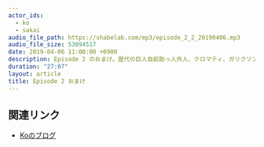 ```yaml
---
actor_ids:
  - ko
  - sakai
audio_file_path: https://shabelab.com/mp3/episode_2_2_20190406.mp3
audio_file_size: 53094517
date: 2019-04-06 11:00:00 +0900
description: Episode 2 のおまけ。歴代の巨人自前助っ人外人、クロマティ、ガリクソン、バーフィールドなどについて話ました。
duration: "27:07"
layout: article
title: Episode 2 おまけ
---
```


## 関連リンク

- [Koのブログ](https://kouohhashi.qrunch.io/)

